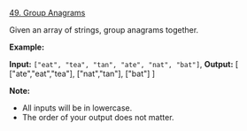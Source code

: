 [49. Group Anagrams](https://leetcode.com/problems/group-anagrams/)

Given an array of strings, group anagrams together.

**Example:**

**Input:** `["eat", "tea", "tan", "ate", "nat", "bat"]`,
**Output:**
\[
\["ate","eat","tea"\],
\["nat","tan"\],
\["bat"\]
\]

**Note:**

- All inputs will be in lowercase.
- The order of your output does not matter.
